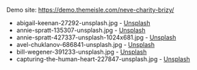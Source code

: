 Demo site: https://demo.themeisle.com/neve-charity-brizy/

* abigail-keenan-27292-unsplash.jpg - [Unsplash](https://unsplash.com/photos/_h_weGa3eGo)
* annie-spratt-135307-unsplash.jpg - [Unsplash](https://unsplash.com/photos/1YnBzhJISg4)
* annie-spratt-427337-unsplash-1024x681.jpg - [Unsplash](https://unsplash.com/photos/cVEOh_JJmEE)
* avel-chuklanov-686841-unsplash.jpg - [Unsplash](https://unsplash.com/photos/Ks4t8IK8Kgw)
* bill-wegener-391233-unsplash.jpg - [Unsplash](https://unsplash.com/photos/mEqHRgtIqkE)
* capturing-the-human-heart-227847-unsplash.jpg - [Unsplash](https://unsplash.com/photos/FQ1L770x6l8)